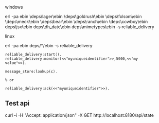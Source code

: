 
windows

erl -pa ebin \deps\lager\ebin \deps\goldrush\ebin \deps\folsom\ebin \deps\meck\ebin \deps\bear\ebin \deps\ranch\ebin \deps\cowboy\ebin deps\jsx\ebin deps\dh_date\ebin deps\mimetypes\ebin -s reliable_delivery

linux

erl -pa ebin deps/*/ebin -s reliable_delivery

```
reliable_delivery:start().
reliable_delivery:monitor(<<"myuniqueidentifier">>,5000,<<"my value">>).

message_store:lookup(c).

% or 

reliable_delivery:ack(<<"myuniqueidentifier">>).

```

Test api
--------

curl -i -H "Accept: application/json" -X GET http://localhost:8180/api/state

